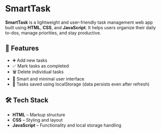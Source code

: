 # SmartTask
**SmartTask** is a lightweight and user-friendly task management web app built using **HTML**, **CSS**, and **JavaScript**. It helps users organize their daily to-dos, manage priorities, and stay productive.

## 🌟 Features

- ➕ Add new tasks
- ✅ Mark tasks as completed
- 🗑️ Delete individual tasks
- 🧠 Smart and minimal user interface
- 💾 Tasks saved using localStorage (data persists even after refresh)

## 🛠️ Tech Stack

- **HTML** – Markup structure
- **CSS** – Styling and layout
- **JavaScript** – Functionality and local storage handling

